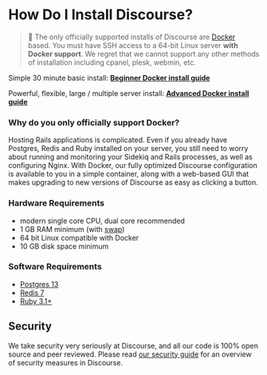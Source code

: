# How Do I Install Discourse?

> :bell: The only officially supported installs of Discourse are [Docker](https://www.docker.io/) based. You must have SSH access to a 64-bit Linux server **with Docker support**. We regret that we cannot support any other methods of installation including cpanel, plesk, webmin, etc.

Simple 30 minute basic install:
[**Beginner Docker install guide**][basic]

Powerful, flexible, large / multiple server install:
[**Advanced Docker install guide**][advanced]

### Why do you only officially support Docker?

Hosting Rails applications is complicated. Even if you already have Postgres, Redis and Ruby installed on your server, you still need to worry about running and monitoring your Sidekiq and Rails processes, as well as configuring Nginx. With Docker, our fully optimized Discourse configuration is available to you in a simple container, along with a web-based GUI that makes upgrading to new versions of Discourse as easy as clicking a button.

### Hardware Requirements

- modern single core CPU, dual core recommended
- 1 GB RAM minimum (with [swap][swap])
- 64 bit Linux compatible with Docker
- 10 GB disk space minimum

### Software Requirements

- [Postgres 13](https://www.postgresql.org/download/)
- [Redis 7](https://redis.io/download)
- [Ruby 3.1+](https://www.ruby-lang.org/en/downloads/)
## Security

We take security very seriously at Discourse, and all our code is 100% open source and peer reviewed. Please read [our security guide](https://github.com/discourse/discourse/blob/main/docs/SECURITY.md) for an overview of security measures in Discourse.

[basic]: https://github.com/discourse/discourse/blob/main/docs/INSTALL-cloud.md
[advanced]: https://github.com/discourse/discourse_docker
[swap]: https://meta.discourse.org/t/create-a-swapfile-for-your-linux-server/13880
